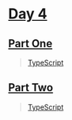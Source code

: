 
# [Day 4](https://adventofcode.com/2015/day/4)

## [Part One](https://adventofcode.com/2015/day/4#part1)

> [TypeScript](/typescript/2015/4/src/p1.ts)

## [Part Two](https://adventofcode.com/2015/day/4#part2)

> [TypeScript](/typescript/2015/4/src/p2.ts)
